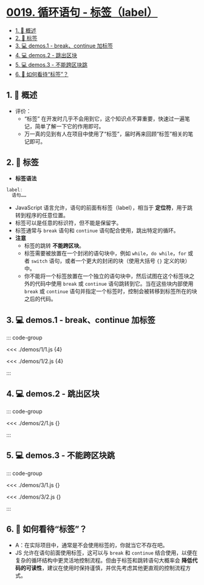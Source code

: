 # [0019. 循环语句 - 标签（label）](https://github.com/Tdahuyou/TNotes.html-css-js/tree/main/notes/0019.%20%E5%BE%AA%E7%8E%AF%E8%AF%AD%E5%8F%A5%20-%20%E6%A0%87%E7%AD%BE%EF%BC%88label%EF%BC%89)

<!-- region:toc -->

- [1. 📝 概述](#1--概述)
- [2. 📒 标签](#2--标签)
- [3. 💻 demos.1 - break、continue 加标签](#3--demos1---breakcontinue-加标签)
- [4. 💻 demos.2 - 跳出区块](#4--demos2---跳出区块)
- [5. 💻 demos.3 - 不能跨区块跳](#5--demos3---不能跨区块跳)
- [6. 🤔 如何看待“标签”？](#6--如何看待标签)

<!-- endregion:toc -->

## 1. 📝 概述

- 评价：
  - “标签” 在开发时几乎不会用到它，这个知识点不算重要，快速过一遍笔记，简单了解一下它的作用即可。
  - 万一真的见到有人在项目中使用了“标签”，届时再来回顾“标签”相关的笔记即可。

## 2. 📒 标签

- **标签语法**

```javascript
label:
  语句……
```

- JavaScript 语言允许，语句的前面有标签（label），相当于 **定位符**，用于跳转到程序的任意位置。
- 标签可以是任意的标识符，但不能是保留字。
- 标签通常与 `break` 语句和 `continue` 语句配合使用，跳出特定的循环。
- **注意**
  - 标签的跳转 **不能跨区块**。
  - 标签需要被放置在一个封闭的语句块中，例如 `while`，`do while`，`for` 或者 `switch` 语句，或者一个更大的封闭的块（使用大括号 `{}` 定义的块）中。
  - 你不能将一个标签放置在一个独立的语句块中，然后试图在这个标签块之外的代码中使用 `break` 或 `continue` 语句跳转到它。当在这些块内部使用 `break` 或 `continue` 语句并指定一个标签时，控制会被转移到标签所在的块之后的代码。

## 3. 💻 demos.1 - break、continue 加标签

::: code-group

<<< ./demos/1/1.js {4}

<<< ./demos/1/2.js {4}

:::

## 4. 💻 demos.2 - 跳出区块

::: code-group

<<< ./demos/2/1.js {}

:::

## 5. 💻 demos.3 - 不能跨区块跳

::: code-group

<<< ./demos/3/1.js {}

<<< ./demos/3/2.js {}

:::

## 6. 🤔 如何看待“标签”？

- A：在实际项目中，通常是不会使用标签的，你就当它不存在吧。
- JS 允许在语句前面使用标签，这可以与 `break` 和 `continue` 结合使用，以便在复杂的循环结构中更灵活地控制流程。但由于标签和跳转语句大概率会 **降低代码的可读性**，建议在使用时保持谨慎，并优先考虑其他更直观的控制流程方式。
